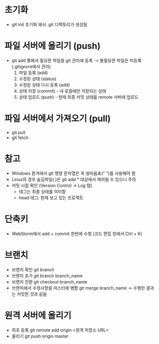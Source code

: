 # 초기화
- git init 초기화 돼서 .git 디렉토리가 생성됨
# 파일 서버에 올리기 (push)
- git add 통해서 필요한 파일을 git 관리에 등록 -> 불필요한 파일은 미등록(.gitignore에서 관리)
  1) 파일 등록 (add)
  2) 수정된 상태 (status)
  3) 수정된 상태 다시 등록 (add)
  4) 상태 저장 (commit) - 내 로컬에만 저장되는 상태
  5) 상태 업로드 (push) - 현재 최종 커밋 상태를 remote 서버에 업로드

# 파일 서버에서 가져오기 (pull)
- git pull  
- git fetch
  
# 참고
- Windows 환겨에서 git 명령 문자열은 꼭 쌍따옴표(" ")를 사용해야 함  
- Linux의 경우 숨김파일(.)은 git add * 대상에서 제외될 수 있으니 주의  
- 커밋 시점 확인 (Version Control -> Log 탭)  
  - 태그는 최종 상태를 의미함
  - head 태그: 현재 보고 있는 프로젝트

# 단축키
- WebStorm에서 add + commit 한번에 수행 (코드 편집 창에서 Ctrl + K)

# 브랜치
- 브랜치 확인 git branch
- 브랜치 추가 git branch branch_name
- 브랜치 전환 git checkout branch_name 
- 브랜치에서 수정사항을 마스터에 병합 git merge branch_name -> 수행한 결과는 커밋한 것과 같음

# 원격 서버에 올리기
- 최초 등록 git remote add origin <원격 저장소 URL>  
- 올리기 git push origin master